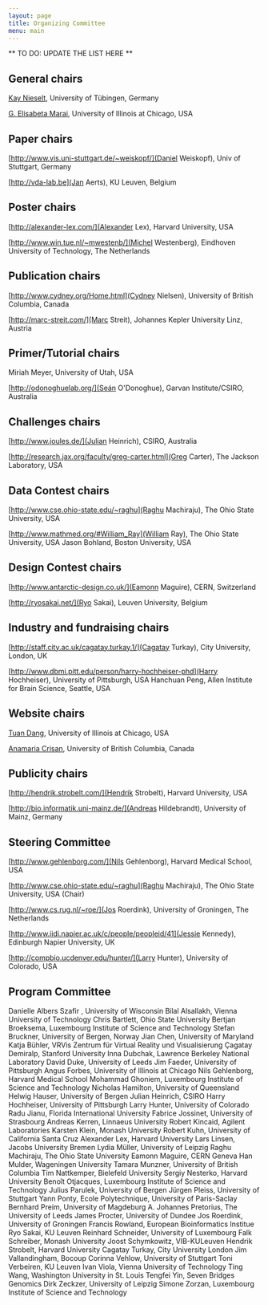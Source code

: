 ```yaml
---
layout: page
title: Organizing Committee
menu: main
---
```

** TO DO: UPDATE THE LIST HERE **

## General chairs
[Kay Nieselt](http://it.inf.uni-tuebingen.de/]), University of Tübingen, Germany

[G. Elisabeta Marai](http://evl.uic.edu/marai), University of Illinois at Chicago, USA

## Paper chairs
[http://www.vis.uni-stuttgart.de/~weiskopf/](Daniel Weiskopf), Univ of Stuttgart, Germany

[http://vda-lab.be](Jan Aerts), KU Leuven, Belgium

## Poster chairs
[http://alexander-lex.com/](Alexander Lex), Harvard University, USA

[http://www.win.tue.nl/~mwestenb/](Michel Westenberg), Eindhoven University of Technology, The Netherlands

## Publication chairs
[http://www.cydney.org/Home.html](Cydney Nielsen), University of British Columbia, Canada

[http://marc-streit.com/](Marc Streit), Johannes Kepler University Linz, Austria

## Primer/Tutorial chairs
Miriah Meyer, University of Utah, USA

[http://odonoghuelab.org/](Seán O'Donoghue), Garvan Institute/CSIRO, Australia

## Challenges chairs
[http://www.joules.de/](Julian Heinrich), CSIRO, Australia

[http://research.jax.org/faculty/greg-carter.html](Greg Carter), The Jackson Laboratory, USA

## Data Contest chairs
[http://www.cse.ohio-state.edu/~raghu](Raghu Machiraju), The Ohio State University, USA

[http://www.mathmed.org/#William_Ray](William Ray), The Ohio State University, USA
Jason Bohland, Boston University, USA

## Design Contest chairs
[http://www.antarctic-design.co.uk/](Eamonn Maguire), CERN, Switzerland

[http://ryosakai.net/](Ryo Sakai), Leuven University, Belgium

## Industry and fundraising chairs
[http://staff.city.ac.uk/cagatay.turkay.1/](Cagatay Turkay), City University, London, UK

[http://www.dbmi.pitt.edu/person/harry-hochheiser-phd](Harry Hochheiser), University of Pittsburgh, USA
Hanchuan Peng, Allen Institute for Brain Science, Seattle, USA

## Website chairs
[Tuan Dang]([http://www2.cs.uic.edu/~tdang/]), University of Illinois at Chicago, USA

[Anamaria Crisan](http://cs.ubc.ca/~acrisan), University of British Columbia, Canada

## Publicity chairs
[http://hendrik.strobelt.com/](Hendrik Strobelt), Harvard University, USA

[http://bio.informatik.uni-mainz.de/](Andreas Hildebrandt), University of Mainz, Germany

## Steering Committee
[http://www.gehlenborg.com/](Nils Gehlenborg), Harvard Medical School, USA

[http://www.cse.ohio-state.edu/~raghu](Raghu Machiraju), The Ohio State University, USA (Chair)

[http://www.cs.rug.nl/~roe/](Jos Roerdink), University of Groningen, The Netherlands

[http://www.iidi.napier.ac.uk/c/people/peopleid/41](Jessie Kennedy), Edinburgh Napier University, UK

[http://compbio.ucdenver.edu/hunter/](Larry Hunter), University of Colorado, USA

## Program Committee
Danielle Albers Szafir , University of Wisconsin
Bilal Alsallakh, Vienna University of Technology
Chris Bartlett, Ohio State University
Bertjan Broeksema, Luxembourg Institute of Science and Technology
Stefan Bruckner, University of Bergen, Norway
Jian Chen, University of Maryland
Katja Bühler, VRVis Zentrum für Virtual Reality und Visualisierung
Çagatay Demiralp, Stanford University
Inna Dubchak, Lawrence Berkeley National Laboratory
David Duke, University of Leeds
Jim Faeder, University of Pittsburgh
Angus Forbes, University of Illinois at Chicago
Nils Gehlenborg, Harvard Medical School
Mohammad Ghoniem, Luxembourg Institute of Science and Technology
Nicholas Hamilton, University of Queensland
Helwig Hauser, University of Bergen
Julian Heinrich, CSIRO
Harry Hochheiser, University of Pittsburgh
Larry Hunter, University of Colorado
Radu Jianu, Florida International University
Fabrice Jossinet, University of Strasbourg
Andreas Kerren, Linnaeus University
Robert Kincaid, Agilent Laboratories
Karsten Klein, Monash University
Robert Kuhn, University of California Santa Cruz
Alexander Lex, Harvard University
Lars Linsen, Jacobs University Bremen
Lydia Müller, University of Leipzig
Raghu Machiraju, The Ohio State University
Eamonn Maguire, CERN Geneva
Han Mulder, Wageningen University
Tamara Munzner, University of British Columbia
Tim Nattkemper, Bielefeld University
Sergiy Nesterko, Harvard University
Benoît Otjacques, Luxembourg Institute of Science and Technology
Julius Parulek, University of Bergen
Jürgen Pleiss, University of Stuttgart
Yann Ponty, Ecole Polytechnique, University of Paris-Saclay
Bernhard Preim, University of Magdeburg
A. Johannes Pretorius, The University of Leeds
James Procter, University of Dundee
Jos Roerdink, University of Groningen
Francis Rowland, European Bioinformatics Institue
Ryo Sakai, KU Leuven
Reinhard Schneider, University of Luxembourg
Falk Schreiber, Monash University
Joost Schymkowitz, VIB-KULeuven
Hendrik Strobelt, Harvard University
Cagatay Turkay, City University London
Jim Vallandingham, Bocoup
Corinna Vehlow, University of Stuttgart
Toni Verbeiren, KU Leuven
Ivan Viola, Vienna University of Technology
Ting Wang, Washington University in St. Louis
Tengfei Yin, Seven Bridges Genomics
Dirk Zeckzer, University of Leipzig
Simone Zorzan, Luxembourg Institute of Science and Technology
